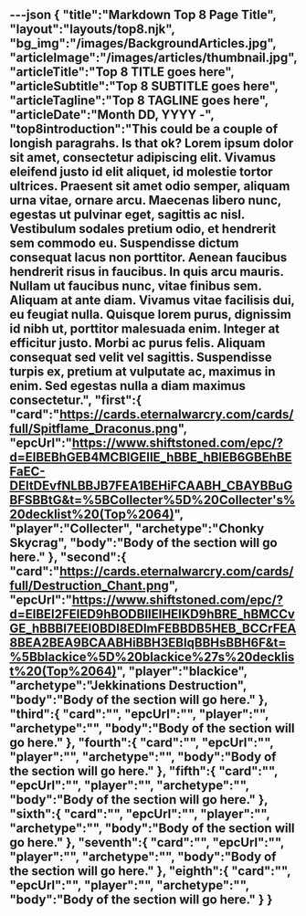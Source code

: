 ---json
{
   "title":"Markdown Top 8 Page Title",
   "layout":"layouts/top8.njk",
   "bg_img":"/images/BackgroundArticles.jpg",
   "articleImage":"/images/articles/thumbnail.jpg",
   "articleTitle":"Top 8 TITLE goes here",
   "articleSubtitle":"Top 8 SUBTITLE goes here",
   "articleTagline":"Top 8 TAGLINE goes here",
   "articleDate":"Month DD, YYYY -",
   "top8introduction":"This could be a couple of longish paragrahs. Is that ok? Lorem ipsum dolor sit amet, consectetur adipiscing elit. Vivamus eleifend justo id elit aliquet, id molestie tortor ultrices. Praesent sit amet odio semper, aliquam urna vitae, ornare arcu. Maecenas libero nunc, egestas ut pulvinar eget, sagittis ac nisl. Vestibulum sodales pretium odio, et hendrerit sem commodo eu. Suspendisse dictum consequat lacus non porttitor. Aenean faucibus hendrerit risus in faucibus. In quis arcu mauris. Nullam ut faucibus nunc, vitae finibus sem. Aliquam at ante diam. Vivamus vitae facilisis dui, eu feugiat nulla. Quisque lorem purus, dignissim id nibh ut, porttitor malesuada enim. Integer at efficitur justo. Morbi ac purus felis. Aliquam consequat sed velit vel sagittis. Suspendisse turpis ex, pretium at vulputate ac, maximus in enim. Sed egestas nulla a diam maximus consectetur.",
   "first":{
      "card":"https://cards.eternalwarcry.com/cards/full/Spitflame_Draconus.png",
      "epcUrl":"https://www.shiftstoned.com/epc/?d=EIBEBhGEB4MCBlGEIIE_hBBE_hBIEB6GBEhBEFaEC-DEItDEvfNLBBJB7FEA1BEHiFCAABH_CBAYBBuGBFSBBtG&t=%5BCollecter%5D%20Collecter's%20decklist%20(Top%2064)",
      "player":"Collecter",
      "archetype":"Chonky Skycrag",
      "body":"Body of the section will go here."
   },
   "second":{
      "card":"https://cards.eternalwarcry.com/cards/full/Destruction_Chant.png",
      "epcUrl":"https://www.shiftstoned.com/epc/?d=EIBEI2FEIED9hBODBlIEIHEIKD9hBRE_hBMCCvGE_hBBBI7EEI0BDI8EDImFEBBDB5HEB_BCCrFEA8BEA2BEA9BCAABHiBBH3EBIqBBHsBBH6F&t=%5Bblackice%5D%20blackice%27s%20decklist%20(Top%2064)",
      "player":"blackice",
      "archetype":"Jekkinations Destruction",
      "body":"Body of the section will go here."
   },
   "third":{
      "card":"",
      "epcUrl":"",
      "player":"",
      "archetype":"",
      "body":"Body of the section will go here."
   },
   "fourth":{
      "card":"",
      "epcUrl":"",
      "player":"",
      "archetype":"",
      "body":"Body of the section will go here."
   },
   "fifth":{
      "card":"",
      "epcUrl":"",
      "player":"",
      "archetype":"",
      "body":"Body of the section will go here."
   },
   "sixth":{
      "card":"",
      "epcUrl":"",
      "player":"",
      "archetype":"",
      "body":"Body of the section will go here."
   },
   "seventh":{
      "card":"",
      "epcUrl":"",
      "player":"",
      "archetype":"",
      "body":"Body of the section will go here."
   },
   "eighth":{
      "card":"",
      "epcUrl":"",
      "player":"",
      "archetype":"",
      "body":"Body of the section will go here."
   }
}
---
